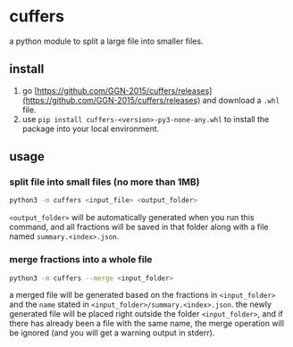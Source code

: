 # cuffers
a python module to split a large file into smaller files.

## install
1. go [https://github.com/GGN-2015/cuffers/releases](https://github.com/GGN-2015/cuffers/releases) and download a `.whl` file.
2. use `pip install cuffers-<version>-py3-none-any.whl` to install the package into your local environment.

## usage

### split file into small files (no more than 1MB)
```bash
python3 -m cuffers <input_file> <output_folder>
```
`<output_folder>` will be automatically generated when you run this command, and all fractions will be saved in that folder along with a file named `summary.<index>.json`.

### merge fractions into a whole file
```bash
python3 -m cuffers --merge <input_folder>
```
a merged file will be generated based on the fractions in `<input_folder>` and the `name` stated in `<input_folder>/summary.<index>.json`. the newly generated file will be placed right outside the folder `<input_folder>`, and if there has already been a file with the same name, the merge operation will be ignored (and you will get a warning output in stderr).
